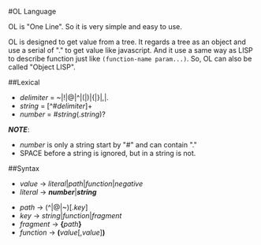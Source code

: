 #OL Language

OL is "One Line". So it is very simple and easy to use.

OL is designed to get value from a tree. It regards a tree as an object and use a serial of "." to get value like javascript. And it use a same way as LISP to describe function just like `(function-name param...)`. So, OL can also be called "Object LISP".

##Lexical

+ _delimiter_ = ~|!|@|^|(|)|{|}|,|.
+ _string_ = [^#_delimiter_]+
+ _number_ = #_string_(._string_)?

___NOTE___:

+ _number_ is only a string start by "#" and can contain "."
+ SPACE before a string is ignored, but in a string is not.

##Syntax

* _value_ → _literal_|_path_|_function_|_negative_
* _literal_ → ___number___|___string___
+ _path_ → (^|@|~)[._key_]
+ _key_ → _string_|_function_|_fragment_
+ _fragment_ → __{__*path*__}__
+ _function_ → __(__*value*[,*value*]__)__

